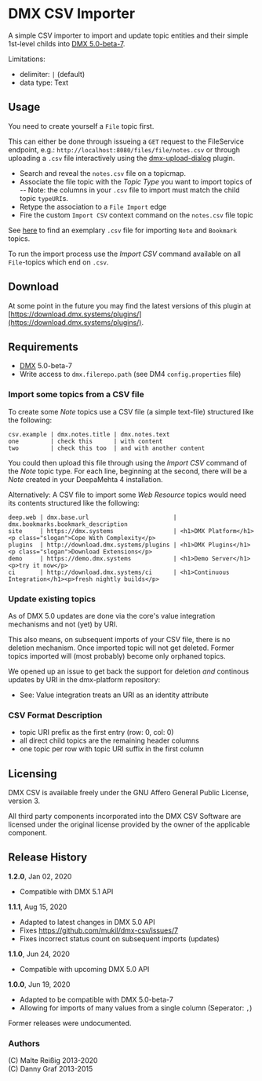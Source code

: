 # DMX CSV Importer

A simple CSV importer to import and update topic entities and their simple 1st-level childs into [DMX 5.0-beta-7](https://github.com/jri/deepamehta).

Limitations:

 * delimiter: ```|``` (default)
 * data type: Text

## Usage

You need to create yourself a `File` topic first.

This can either be done through issueing a `GET` request to the FileService endpoint, e.g.: `http://localhost:8080/files/file/notes.csv` or through uploading a `.csv` file interactively using the [dmx-upload-dialog](https://github.com/mukil/dmx-upload-dialog) plugin.

-  Search and reveal the `notes.csv` file on a topicmap.
-  Associate the file topic with the _Topic Type_ you want to import topics of
--  Note: the columns in your `.csv` file to import must match the child topic `typeURI`s.
-  Retype the association to a `File Import` edge
-  Fire the custom `Import CSV` context command on the `notes.csv` file topic

See [here](https://github.com/mukil/dmx-csv/tree/master/src/test/resources) to find an exemplary `.csv` file for importing `Note` and `Bookmark` topics.

To run the import process use the *Import CSV* command available on all `File`-topics which end on `.csv`.

## Download

At some point in the future you may find the latest versions of this plugin at [https://download.dmx.systems/plugins/](https://download.dmx.systems/plugins/).

## Requirements

 * [DMX](https://github.com/jri/deepamehta) 5.0-beta-7
 * Write access to `dmx.filerepo.path` (see DM4 `config.properties` file)


### Import some topics from a CSV file

To create some *Note* topics use a CSV file (a simple text-file) structured like the following:

```
csv.example | dmx.notes.title | dmx.notes.text
one         | check this      | with content
two         | check this too  | and with another content
```

You could then upload this file through using the *Import CSV* command of the *Note* topic type. For each line, beginning at the second, there will be a *Note* created in your DeepaMehta 4 installation.

Alternatively: A CSV file to import some *Web Resource* topics would need its contents structured like the following:

```
deep.web | dmx.base.url                        | dmx.bookmarks.bookmark_description
site     | https://dmx.systems                 | <h1>DMX Platform</h1><p class="slogan">Cope With Complexity</p>
plugins  | http://download.dmx.systems/plugins | <h1>DMX Plugins</h1><p class="slogan">Download Extensions</p>
demo     | https://demo.dmx.systems            | <h1>Demo Server</h1><p>try it now</p>
ci       | http://download.dmx.systems/ci      | <h1>Continuous Integration</h1><p>fresh nightly builds</p>
```


### Update existing topics

As of DMX 5.0 updates are done via the core's value integration mechanisms and not (yet) by URI.

This also means, on subsequent imports of your CSV file, there is no deletion mechanism. Once imported topic will not get deleted. Former topics imported will (most probably) become only orphaned topics. 

We opened up an issue to get back the support for deletion _and_ continous updates by URI in the dmx-platform repository:
- See: Value integration treats an URI as an identity attribute

### CSV Format Description

 * topic URI prefix as the first entry (row: 0, col: 0)
 * all direct child topics are the remaining header columns
 * one topic per row with topic URI suffix in the first column

## Licensing

DMX CSV is available freely under the GNU Affero General Public License, version 3.

All third party components incorporated into the DMX CSV Software are licensed under the original license provided by the owner of the applicable component.

## Release History

**1.2.0**, Jan 02, 2020

- Compatible with DMX 5.1 API

**1.1.1**, Aug 15, 2020

- Adapted to latest changes in DMX 5.0 API
- Fixes https://github.com/mukil/dmx-csv/issues/7
- Fixes incorrect status count on subsequent imports (updates)

**1.1.0**, Jun 24, 2020

- Compatible with upcoming DMX 5.0 API

**1.0.0**, Jun 19, 2020

- Adapted to be compatible with DMX 5.0-beta-7
- Allowing for imports of many values from a single column (Seperator: ``,``)

Former releases were undocumented.

### Authors

(C) Malte Reißig 2013-2020<br/>
(C) Danny Graf 2013-2015
